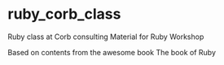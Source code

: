 ruby_corb_class
===============

Ruby class at Corb consulting
Material for Ruby Workshop

Based on contents from the awesome book The book of Ruby
